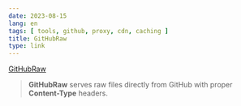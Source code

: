 ```yaml
---
date: 2023-08-15
lang: en
tags: [ tools, github, proxy, cdn, caching ]
title: GitHubRaw
type: link
---
```


[GitHubRaw](https://githubraw.com)

> **GitHubRaw** serves raw files directly from GitHub with proper **Content-Type** headers.

